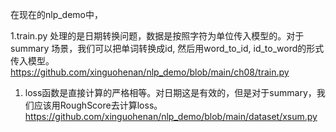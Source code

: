 在现在的nlp_demo中，

1.train.py 处理的是日期转换问题，数据是按照字符为单位传入模型的。对于summary 场景，我们可以把单词转换成id, 然后用word_to_id, id_to_word的形式传入模型。
https://github.com/xinguohenan/nlp_demo/blob/main/ch08/train.py
1. loss函数是直接计算的严格相等。对日期这是有效的，但是对于summary，我们应该用RoughScore去计算loss。
https://github.com/xinguohenan/nlp_demo/blob/main/dataset/xsum.py
